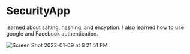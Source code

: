 # SecurityApp

learned about salting, hashing, and encyption. I also learned how to use google and Facebook authentication. 

![Screen Shot 2022-01-09 at 6 21 51 PM](https://user-images.githubusercontent.com/91508647/148705360-f6d526e1-132b-4077-aef3-2d27bd496eae.png)
